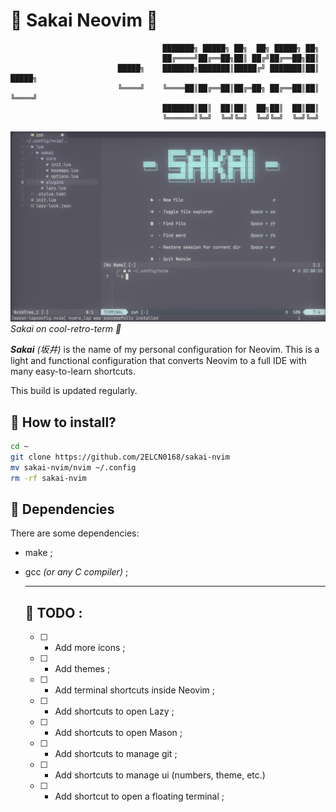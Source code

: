 # 🥢 Sakai Neovim 🥢

```
                                  ███████╗ █████╗ ██╗  ██╗ █████╗ ██╗          
                                  ██╔════╝██╔══██╗██║ ██╔╝██╔══██╗██║          
                        █████╗    ███████╗███████║█████╔╝ ███████║██║    █████╗
                        ╚════╝    ╚════██║██╔══██║██╔═██╗ ██╔══██║██║    ╚════╝
                                  ███████║██║  ██║██║  ██╗██║  ██║██║          
                                  ╚══════╝╚═╝  ╚═╝╚═╝  ╚═╝╚═╝  ╚═╝╚═╝        
```

![Sakai](./Sakai_Nvim.png)
*Sakai on cool-retro-term 🌌*

***Sakai*** *(坂井)* is the name of my personal configuration for Neovim.
This is a light and functional configuration that converts Neovim to a full IDE with many easy-to-learn shortcuts.

This build is updated regularly.

## 🍤 How to install?

```bash
cd ~
git clone https://github.com/2ELCN0168/sakai-nvim
mv sakai-nvim/nvim ~/.config
rm -rf sakai-nvim
```

## 🍣 Dependencies

There are some dependencies:

- make ;
- gcc *(or any C compiler)* ;

  ***

  ## 🍚 TODO :

  - [ ] - Add more icons ;
  - [ ] - Add themes ;
  - [ ] - Add terminal shortcuts inside Neovim ;
  - [ ] - Add shortcuts to open Lazy ;
  - [ ] - Add shortcuts to open Mason ;
  - [ ] - Add shortcuts to manage git ;
  - [ ] - Add shortcuts to manage ui (numbers, theme, etc.)
  - [ ] - Add shortcut to open a floating terminal ;
